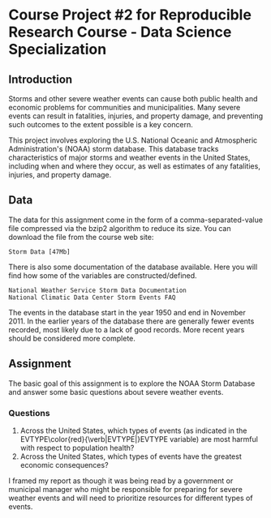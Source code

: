 # Course Project #2 for Reproducible Research Course - Data Science Specialization

## Introduction
Storms and other severe weather events can cause both public health and economic problems for communities and municipalities. 
Many severe events can result in fatalities, injuries, and property damage, and preventing such outcomes to the extent possible is a key concern.

This project involves exploring the U.S. National Oceanic and Atmospheric Administration's (NOAA) storm database. This database tracks characteristics of major storms and weather events in the United States, including when and where they occur, as well as estimates of any fatalities, injuries, and property damage.

## Data
The data for this assignment come in the form of a comma-separated-value file compressed via the bzip2 algorithm to reduce its size. You can download the file from the course web site:

    Storm Data [47Mb]

There is also some documentation of the database available. Here you will find how some of the variables are constructed/defined.

    National Weather Service Storm Data Documentation
    National Climatic Data Center Storm Events FAQ

The events in the database start in the year 1950 and end in November 2011. In the earlier years of the database there are generally fewer events recorded, most likely due to a lack of good records. More recent years should be considered more complete.

## Assignment

The basic goal of this assignment is to explore the NOAA Storm Database and answer some basic questions about severe weather events. 

### Questions
 1. Across the United States, which types of events (as indicated in the EVTYPE\color{red}{\verb|EVTYPE|}EVTYPE variable) are most harmful with respect to population health?
 2. Across the United States, which types of events have the greatest economic consequences?

I framed my report as though it was being read by a government or municipal manager who might be responsible for preparing for severe weather events and will need to prioritize resources for different types of events. 
